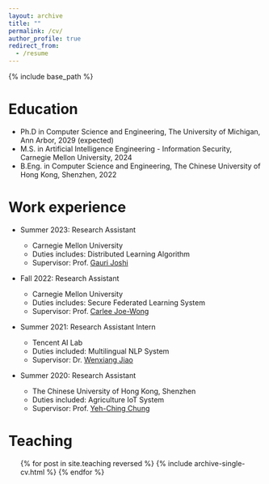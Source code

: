 ```yaml
---
layout: archive
title: ""
permalink: /cv/
author_profile: true
redirect_from:
  - /resume
---
```


{% include base_path %}

Education
======
* Ph.D in Computer Science and Engineering, The University of Michigan, Ann Arbor, 2029 (expected)
* M.S. in Artificial Intelligence Engineering - Information Security, Carnegie Mellon University, 2024
* B.Eng. in Computer Science and Engineering, The Chinese University of Hong Kong, Shenzhen, 2022

Work experience
======
* Summer 2023: Research Assistant
  * Carnegie Mellon University
  * Duties includes: Distributed Learning Algorithm
  * Supervisor: Prof. [Gauri Joshi](https://www.andrew.cmu.edu/user/gaurij/)

* Fall 2022: Research Assistant
  * Carnegie Mellon University
  * Duties includes: Secure Federated Learning System
  * Supervisor: Prof. [Carlee Joe-Wong](https://www.andrew.cmu.edu/user/cjoewong/)

* Summer 2021: Research Assistant Intern
  * Tencent AI Lab
  * Duties included: Multilingual NLP System
  * Supervisor: Dr. [Wenxiang Jiao](https://wxjiao.github.io/)

* Summer 2020: Research Assistant
  * The Chinese University of Hong Kong, Shenzhen
  * Duties included: Agriculture IoT System
  * Supervisor: Prof. [Yeh-Ching Chung](https://www.cs.nthu.edu.tw/~ychung/)
  
<!-- Skills
======
* Skill 1
* Skill 2
  * Sub-skill 2.1
  * Sub-skill 2.2
  * Sub-skill 2.3
* Skill 3

Publications
======
  <ul>{% for post in site.publications reversed %}
    {% include archive-single-cv.html %}
  {% endfor %}</ul>
  
Talks
======
  <ul>{% for post in site.talks reversed %}
    {% include archive-single-talk-cv.html  %}
  {% endfor %}</ul> -->
  
Teaching
======
  <ul>{% for post in site.teaching reversed %}
    {% include archive-single-cv.html %}
  {% endfor %}</ul>
  
<!-- Service and leadership
======
* Currently signed in to 43 different slack teams -->
